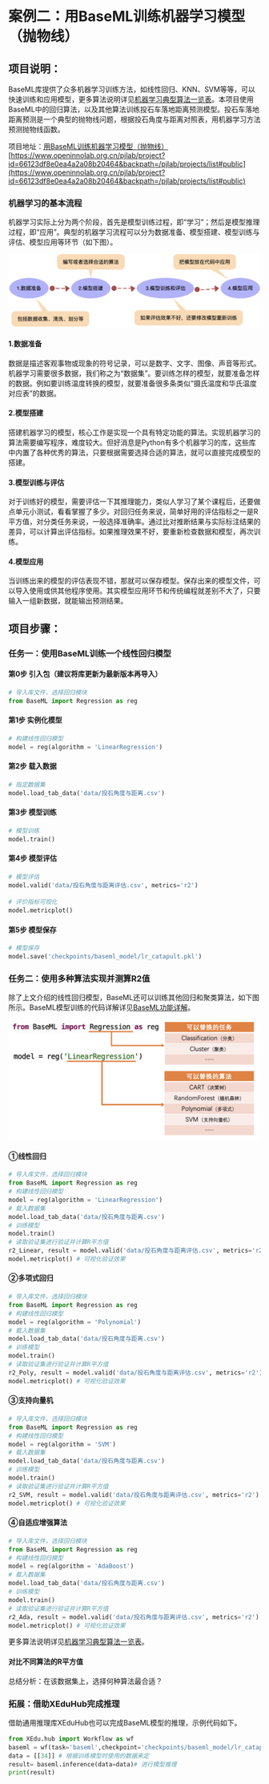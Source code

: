 # 案例二：用BaseML训练机器学习模型（抛物线）

## 项目说明：



BaseML库提供了众多机器学习训练方法，如线性回归、KNN、SVM等等，可以快速训练和应用模型，更多算法说明详见[机器学习典型算法一览表](https://xedu.readthedocs.io/zh/master/baseml/introduction.html#id6)。本项目使用BaseML中的回归算法，以及其他算法训练投石车落地距离预测模型。投石车落地距离预测是一个典型的抛物线问题，根据投石角度与距离对照表，用机器学习方法预测抛物线函数。

项目地址：[用BaseML训练机器学习模型（抛物线）](https://www.openinnolab.org.cn/pjlab/project?id=66123df8e0ea4a2a08b20464&backpath=/pjlab/projects/list#public)
[https://www.openinnolab.org.cn/pjlab/project?id=66123df8e0ea4a2a08b20464&backpath=/pjlab/projects/list#public](https://www.openinnolab.org.cn/pjlab/project?id=66123df8e0ea4a2a08b20464&backpath=/pjlab/projects/list#public)

### 机器学习的基本流程

机器学习实际上分为两个阶段，首先是模型训练过程，即“学习”；然后是模型推理过程，即“应用”。典型的机器学习流程可以分为数据准备、模型搭建、模型训练与评估、模型应用等环节（如下图）。

![](../images/baseml/flow_path.png)

#### 1.数据准备

数据是描述客观事物或现象的符号记录，可以是数字、文字、图像、声音等形式。机器学习需要很多数据，我们称之为“数据集”。要训练怎样的模型，就要准备怎样的数据。例如要训练温度转换的模型，就要准备很多条类似“摄氏温度和华氏温度对应表”的数据。

#### 2.模型搭建

搭建机器学习的模型，核心工作是实现一个具有特定功能的算法。实现机器学习的算法需要编写程序，难度较大。但好消息是Python有多个机器学习的库，这些库中内置了各种优秀的算法，只要根据需要选择合适的算法，就可以直接完成模型的搭建。

#### 3.模型训练与评估

对于训练好的模型，需要评估一下其推理能力，类似人学习了某个课程后，还要做点单元小测试，看看掌握了多少。对回归任务来说，简单好用的评估指标之一是R平方值，对分类任务来说，一般选择准确率。通过比对推断结果与实际标注结果的差异，可以计算出评估指标。如果推理效果不好，要重新检查数据和模型，再次训练。

#### 4.模型应用

当训练出来的模型的评估表现不错，那就可以保存模型。保存出来的模型文件，可以导入使用或供其他程序使用。其实模型应用环节和传统编程就差别不大了，只要输入一组新数据，就能输出预测结果。

## 项目步骤：

### 任务一：使用BaseML训练一个线性回归模型

#### 第0步 引入包（建议将库更新为最新版本再导入）

```python
# 导入库文件，选择回归模块
from BaseML import Regression as reg
```

#### 第1步 实例化模型

```python
# 构建线性回归模型
model = reg(algorithm = 'LinearRegression')
```

#### 第2步 载入数据

```python
# 指定数据集
model.load_tab_data('data/投石角度与距离.csv')
```

#### 第3步 模型训练

```python
# 模型训练
model.train()
```

#### 第4步 模型评估

```python
# 模型评估
model.valid('data/投石角度与距离评估.csv', metrics='r2') 

# 评价指标可视化
model.metricplot()
```

#### 第5步 模型保存

```python
# 模型保存
model.save('checkpoints/baseml_model/lr_catapult.pkl')
```



### 任务二：使用多种算法实现并测算R2值

除了上文介绍的线性回归模型，BaseML还可以训练其他回归和聚类算法，如下图所示。BaseML模型训练的代码详解详见[BaseML功能详解](https://xedu.readthedocs.io/zh/master/baseml/introduction.html#id7)。


![](../images/baseml/change.png)

#### ①线性回归

```python
# 导入库文件，选择回归模块
from BaseML import Regression as reg
# 构建线性回归模型
model = reg(algorithm = 'LinearRegression')
# 载入数据集
model.load_tab_data('data/投石角度与距离.csv')
# 训练模型
model.train()
# 读取验证集进行验证并计算R平方值
r2_Linear, result = model.valid('data/投石角度与距离评估.csv', metrics='r2') # 载入验证数据
model.metricplot() # 可视化验证效果
```

#### ②多项式回归

```python
# 导入库文件，选择回归模块
from BaseML import Regression as reg
# 构建线性回归模型
model = reg(algorithm = 'Polynomial')
# 载入数据集
model.load_tab_data('data/投石角度与距离.csv')
# 训练模型
model.train()
# 读取验证集进行验证并计算R平方值
r2_Poly, result = model.valid('data/投石角度与距离评估.csv', metrics='r2') # 载入验证数据
model.metricplot() # 可视化验证效果
```

#### ③支持向量机

```python
# 导入库文件，选择回归模块
from BaseML import Regression as reg
# 构建线性回归模型
model = reg(algorithm = 'SVM')
# 载入数据集
model.load_tab_data('data/投石角度与距离.csv')
# 训练模型
model.train()
# 读取验证集进行验证并计算R平方值
r2_SVM, result = model.valid('data/投石角度与距离评估.csv', metrics='r2') # 载入验证数据
model.metricplot() # 可视化验证效果
```

#### ④自适应增强算法

```python
# 导入库文件，选择回归模块
from BaseML import Regression as reg
# 构建线性回归模型
model = reg(algorithm = 'AdaBoost')
# 载入数据集
model.load_tab_data('data/投石角度与距离.csv')
# 训练模型
model.train()
# 读取验证集进行验证并计算R平方值
r2_Ada, result = model.valid('data/投石角度与距离评估.csv', metrics='r2') # 载入验证数据
model.metricplot() # 可视化验证效果
```

更多算法说明详见[机器学习典型算法一览表](https://xedu.readthedocs.io/zh/master/baseml/introduction.html#id6)。

#### 对比不同算法的R平方值

总结分析：在该数据集上，选择何种算法最合适？

### 拓展：借助XEduHub完成推理

借助通用推理库XEduHub也可以完成BaseML模型的推理，示例代码如下。

```python
from XEdu.hub import Workflow as wf
baseml = wf(task='baseml',checkpoint='checkpoints/baseml_model/lr_catapult.pkl')# 指定使用的pkl模型
data = [[34]] # 根据训练模型时使用的数据来定
result= baseml.inference(data=data)# 进行模型推理
print(result)
```

